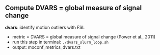 ## Compute DVARS = global measure of signal change

**dvars**: identify motion outliers with FSL
- metric = DVARS = global measure of signal change (Power et al., 2011)
- run this step in terminal: `./dvars_slurm_loop.sh`
- output: moconf_metrics_dvars.txt
